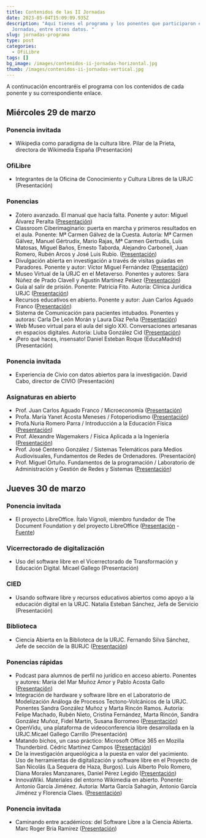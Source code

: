 ```yaml
---
title: Contenidos de las II Jornadas
date: 2023-05-04T15:09:09.935Z
description: "Aquí tienes el programa y los ponentes que participaron en las
  Jornadas, entre otros datos. "
slug: jornadas-programa
type: post
categories:
  - OfiLibre
tags: []
bg_image: /images/contenidos-ii-jornadas-horizontal.jpg
thumb: /images/contenidos-ii-jornadas-vertical.jpg
---
```

<!--StartFragment-->

A continucación encontraréis el programa con los contenidos de cada ponente y su correspondiente enlace.

## Miércoles 29 de marzo

### Ponencia invitada

* Wikipedia como paradigma de la cultura libre. Pilar de la Prieta, directora de Wikimedia España (Presentación)

### OfiLibre

* Integrantes de la Oficina de Conocimiento y Cultura Libres de la URJC (Presentación)

### Ponencias

* Zotero avanzado. El manual que hacía falta. Ponente y autor: Miguel Álvarez Peralta ([Presentación](https://ofilibre.urjc.es/transpas/jornada-cultura-libre/2023/ponencias/01-zotero.pdf))
* Classroom Ciberimaginario: puerta en marcha y primeros resultados en el aula. Ponente: Mª Carmen Gálvez de la Cuesta. Autoría: Mª Carmen Gálvez, Manuel Gértrudix, Mario Rajas, Mª Carmen Gertrudis, Luis Matosas, Miguel Baños, Ernesto Taborda, Alejandro Carbonell, Juan Romero, Rubén Arcos y José Luis Rubio. ([Presentación](https://ofilibre.urjc.es/transpas/jornada-cultura-libre/2023/ponencias/02-presentacion_ofilibre_2023_comtedea.pdf))
* Divulgación abierta en investigación a través de visitas guiadas en Paradores. Ponente y autor: Víctor Miguel Fernández ([Presentación](https://ofilibre.urjc.es/transpas/jornada-cultura-libre/2023/ponencias/03-Miguel_Ferna%CC%81ndez__Vi%CC%81ctor_-_Divulgacio%CC%81n_abierta_en_Paradores.pdf))
* Museo Virtual de la URJC en el Metaverso. Ponentes y autores: Sara Núñez de Prado Clavell y Agustín Martínez Peláez ([Presentación](https://ofilibre.urjc.es/transpas/jornada-cultura-libre/2023/ponencias/04-Museo_Virtual_de_la_URJC.pdf))
* Guía al salir de prisión. Ponente: Patricia Fito. Autoría: Clínica Jurídica URJC ([Presentación](https://ofilibre.urjc.es/transpas/jornada-cultura-libre/2023/ponencias/05-al_salir_de_prision.pdf))
* Recursos educativos en abierto. Ponente y autor: Juan Carlos Aguado Franco ([Presentación](https://ofilibre.urjc.es/transpas/jornada-cultura-libre/2023/ponencias/06-Presentacio%CC%81n_OfiLibre_II_Jornadas_2023_Ponencia_JuanCarlosAguado.pptx))
* Sistema de Comunicación para pacientes intubados. Ponentes y autoras: Carla De León Morán y Laura Díaz Peña ([Presentación](https://ofilibre.urjc.es/transpas/jornada-cultura-libre/2023/ponencias/07-Sist_de_com_para_pacientes_intubados.pdf))
* Web Museo virtual para el aula del siglo XXI. Conversaciones artesanas en espacios digitales. Autoría: Liuba González Cid ([Presentación](https://ofilibre.urjc.es/transpas/jornada-cultura-libre/2023/ponencias/08-CULTURA_LIBRE-presentacio%CC%81n-website-Liuba-Cid_1.pdf))
* ¡Pero qué haces, insensato! Daniel Esteban Roque (EducaMadrid) (Presentación)

### Ponencia invitada

* Experiencia de Civio con datos abiertos para la investigación. David Cabo, director de CIVIO (Presentación)

### Asignaturas en abierto

* Prof. Juan Carlos Aguado Franco / Microeconomía ([Presentación](https://ofilibre.urjc.es/transpas/jornada-cultura-libre/2023/asignaturas-en-abierto/A1-Presentacio%CC%81n_OfiLibre_II_Jornadas_2023_JuanCarlosAguado.pptx))
* Profa. María Yanet Acosta Meneses / Fotoperiodismo ([Presentación](https://ofilibre.urjc.es/transpas/jornada-cultura-libre/2023/asignaturas-en-abierto/A2-29_MARZO_Presentacio%CC%81n_3_FOTOPERIODISMO_OfiLibre_II_Jornadas_2023.pdf))
* Profa.Nuria Romero Parra / Introducción a la Educación Física ([Presentación](https://ofilibre.urjc.es/transpas/jornada-cultura-libre/2023/asignaturas-en-abierto/A3-Presentacio%CC%81n_OfiLibre_II_Jornadas_2023_NURIA_ROMERO_1_.pdf))
* Prof. Alexandre Wagemakers / Física Aplicada a la Ingeniería ([Presentación](https://ofilibre.urjc.es/transpas/jornada-cultura-libre/2023/asignaturas-en-abierto/A4-presentacion_Fisica_aplicada_a_la_ingenieria-_Alexandre_W_.pdf))
* Prof. José Centeno González / Sistemas Telemáticos para Medios Audiovisuales, Fundamentos de Redes de Ordenadores. (Presentación)
* Prof. Miguel Ortuño. Fundamentos de la programación / Laboratorio de Administración y Gestión de Redes y Sistemas ([Presentación](https://ofilibre.urjc.es/transpas/jornada-cultura-libre/2023/asignaturas-en-abierto/A6-presentacion_miguel_ortuno_2_.pdf))

## Jueves 30 de marzo

### Ponencia invitada

* El proyecto LibreOffice. Ítalo Vignoli, miembro fundador de The Document Foundation y del proyecto LibreOffice ([Presentación](https://ofilibre.urjc.es/transpas/jornada-cultura-libre/2023/ponencias-invitadas/iv-proyectolibreoffice.pdf) - [Fuente](https://ofilibre.urjc.es/transpas/jornada-cultura-libre/2023/ponencias-invitadas/iv-proyectolibreoffice.odp))

### Vicerrectorado de digitalización

* Uso del software libre en el Vicerrectorado de Transformación y Educación Digital. Micael Gallego (Presentación)

### CIED

* Usando software libre y recursos educativos abiertos como apoyo a la educación digital en la URJC. Natalia Esteban Sánchez, Jefa de Servicio (Presentación)

### Biblioteca

* Ciencia Abierta en la Biblioteca de la URJC. Fernando Silva Sánchez, Jefe de sección de la BURJC ([Presentación](https://ofilibre.urjc.es/transpas/jornada-cultura-libre/2023/ponencias-invitadas/Biblioteca.pdf))

### Ponencias rápidas

* Podcast para alumnos de perfil no jurídico en acceso abierto. Ponentes y autores: María del Mar Muñoz Amor y Pablo Acosta Gallo ([Presentación](https://ofilibre.urjc.es/transpas/jornada-cultura-libre/2023/ponencias/J01-PODCAST_ALUMNOS_DE_PERFIL_NO_JURI%CC%81DICO_EN_1_.pptx))
* Integración de hardware y software libre en el Laboratorio de Modelización Análoga de Procesos Tectono-Volcánicos de la URJC. Ponentes Sandra González Muñoz y Marta Rincón Ramos. Autoría: Felipe Machado, Rubén Nieto, Cristina Fernández, Marta Rincón, Sandra González Muñoz, Fidel Martín, Susana Borromeo ([Presentación](https://ofilibre.urjc.es/transpas/jornada-cultura-libre/2023/ponencias/J02-Presentacio%CC%81n_Sandra_Gonzalez_Marta_Rincon.pdf))
* OpenVidu, una plataforma de videoconferencia libre desarrollada en la URJC.Micael Gallego Carrillo (Presentación)
* Matando bichos, un caso práctico: Microsoft Office 365 en Mozilla Thunderbird. Cédric Martínez Campos ([Presentación](https://ofilibre.urjc.es/transpas/jornada-cultura-libre/2023/ponencias/J04-CamposCM-Presentacion.pdf))
* De la investigación arqueológica a la puesta en valor del yacimiento. Uso de herramientas de digitalización y software libre en el Proyecto de San Nicolás (La Sequera de Haza, Burgos). Luis Alberto Polo Romero, Diana Morales Manzanares, Daniel Pérez Legido ([Presentación](https://ofilibre.urjc.es/transpas/jornada-cultura-libre/2023/ponencias/J05-POLO_MORALES_PEREZ_OFILIBRE.pdf))
* InnovaWiki. Materiales del entorno Wikimedia en abierto. Ponente: Antonio García Jiménez. Autoría: Marta García Sahagún, Antonio García Jiménez y Florencia Claes. ([Presentación](https://ofilibre.urjc.es/transpas/jornada-cultura-libre/2023/ponencias/J06-Jornadas_de_Cultura_Libre_2023.pdf))

### Ponencia invitada

* Caminando entre académicos: del Software Libre a la Ciencia Abierta. Marc Roger Bria Ramírez ([Presentación](https://hackmd.io/@marcbria/slos-urjc-2023#/))

<!--EndFragment-->